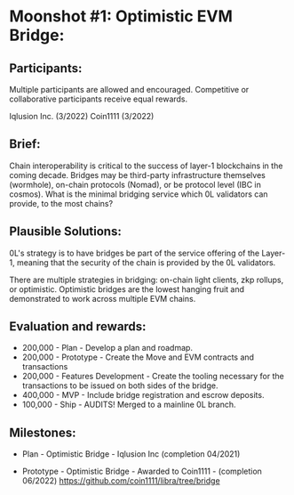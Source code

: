 # Moonshot #1: Optimistic EVM Bridge:
## Participants:
Multiple participants are allowed and encouraged. Competitive or collaborative participants receive equal rewards.

Iqlusion Inc. (3/2022)
Coin1111 (3/2022)

## Brief:
Chain interoperability is critical to the success of layer-1 blockchains in the coming decade. 
Bridges may be third-party infrastructure themselves (wormhole), on-chain protocols (Nomad), or be protocol level (IBC in cosmos). What is the minimal bridging service which 0L validators can provide, to the most chains?

## Plausible Solutions:
0L's strategy is to have bridges be part of the service offering of the Layer-1, meaning that the security of the chain is provided by the 0L validators.

There are multiple strategies in bridging: on-chain light clients, zkp rollups, or optimistic. Optimistic bridges are the lowest hanging fruit and demonstrated to work across multiple EVM chains.

## Evaluation and rewards:

- 200,000 - Plan - Develop a plan and roadmap.
- 200,000 - Prototype - Create the Move and EVM contracts and transactions
- 200,000 - Features Development - Create the tooling necessary for the transactions to be issued on both sides of the bridge.
- 400,000 - MVP - Include bridge registration and escrow deposits. 
- 100,000 - Ship - AUDITS! Merged to a mainline 0L branch.

## Milestones:

- Plan - Optimistic Bridge - Iqlusion Inc (completion 04/2021)

- Prototype - Optimistic Bridge  -  Awarded to Coin1111 - (completion 06/2022) https://github.com/coin1111/libra/tree/bridge
